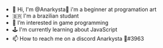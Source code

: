 - 👋 Hi, I'm @Anarkysta🌹 i'm a beginner at programation art
- 🇧🇷 I'm a brazilian studant
- 👀 I’m interested in game programming
- 🕹️ I'm currently learning about JavaScript
- 📫 How to reach me on a discord Anarkysta 🌹#3963

<!---
Anarkysta/Anarkysta is a ✨ special ✨ repository because its `README.md` (this file) appears on your GitHub profile.
You can click the Preview link to take a look at your changes.
--->
